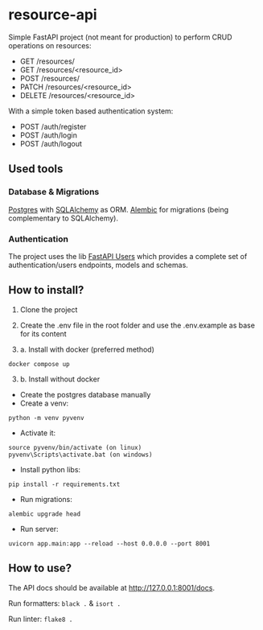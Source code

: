 # resource-api
Simple FastAPI project (not meant for production) to perform CRUD operations on resources:
- GET /resources/
- GET /resources/<resource_id>
- POST /resources/
- PATCH /resources/<resource_id>
- DELETE /resources/<resource_id>

With a simple token based authentication system:
- POST /auth/register
- POST /auth/login
- POST /auth/logout

## Used tools
### Database & Migrations
[Postgres](https://www.postgresql.org/) with [SQLAlchemy](https://www.sqlalchemy.org/) as ORM.
[Alembic](https://alembic.sqlalchemy.org/en/latest/) for migrations (being complementary to SQLAlchemy).

### Authentication
The project uses the lib [FastAPI Users](https://fastapi-users.github.io/fastapi-users/) which provides a complete set of authentication/users endpoints, models and schemas.


## How to install?


1. Clone the project

2. Create the .env file in the root folder and use the .env.example as base for its content

3. a. Install with docker (preferred method)

```
docker compose up
```

3. b. Install without docker
- Create the postgres database manually 
- Create a venv:
```
python -m venv pyvenv
```
- Activate it:
```
source pyvenv/bin/activate (on linux)
pyvenv\Scripts\activate.bat (on windows)
```
- Install python libs:
```
pip install -r requirements.txt
```
- Run migrations:
```
alembic upgrade head
```
- Run server:
```
uvicorn app.main:app --reload --host 0.0.0.0 --port 8001
```
## How to use?

The API docs should be available at http://127.0.0.1:8001/docs.

Run formatters: `black .` & `isort .`

Run linter: `flake8 .`
